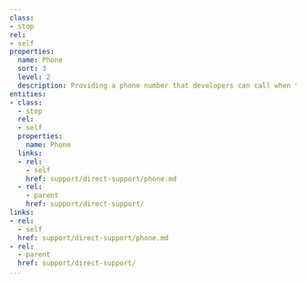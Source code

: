```yaml
---
class:
- stop
rel:
- self
properties:
  name: Phone
  sort: 3
  level: 2
  description: Providing a phone number that developers can call when they need support.
entities:
- class:
  - stop
  rel:
  - self
  properties:
    name: Phone
  links:
  - rel:
    - self
    href: support/direct-support/phone.md
  - rel:
    - parent
    href: support/direct-support/
links:
- rel:
  - self
  href: support/direct-support/phone.md
- rel:
  - parent
  href: support/direct-support/
...
```

